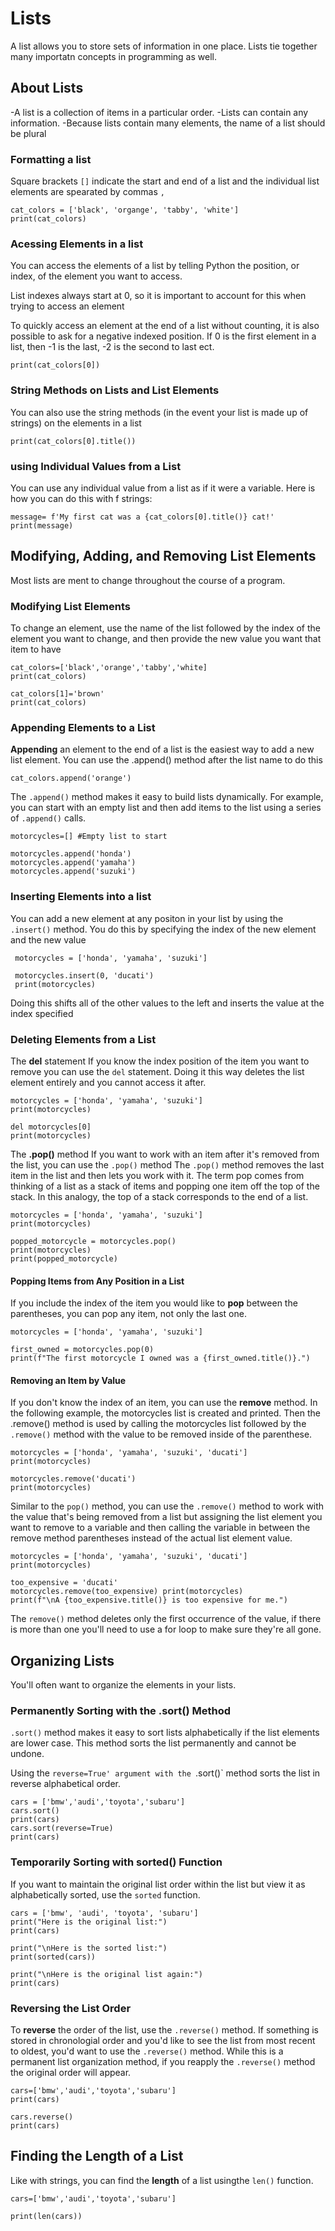# Lists
A list allows you to store sets of information in one place. Lists tie together many importatn concepts in programming as well.

## About Lists 
-A list is a collection of items in a particular order. 
-Lists can contain any information.
-Because lists contain many elements, the name of a list should be plural

### Formatting a list
Square brackets `[]` indicate the start and end of a list and the individual list elements are spearated by commas `,`

```
cat_colors = ['black', 'organge', 'tabby', 'white']
print(cat_colors)
```
### Acessing Elements in a list
You can access the elements of a list by telling Python the position, or index, of the element you want to access.

List indexes always start at 0, so it is important to account for this when trying to access an element

To quickly access an element at the end of a list without counting, it is also possible to ask for a negative indexed position. If 0 is the first element in a list, then -1 is the last, -2 is the second to last ect.

```
print(cat_colors[0])
```

### String Methods on Lists and List Elements

You can also use the string methods (in the event your list is made up of strings) on the elements in a list

```
print(cat_colors[0].title())
```

### using Individual Values from a List
You can use any individual value from a list as if it were a variable. 
Here is how you can do this with f strings:
```
message= f'My first cat was a {cat_colors[0].title()} cat!'
print(message)
```

## Modifying, Adding, and Removing List Elements

Most lists are ment to change throughout the course of a program. 

### Modifying List Elements
To change an element, use the name of the list followed by the index of the element you want to change, and then provide the new value you want that item to have

```
cat_colors=['black','orange','tabby','white]
print(cat_colors)

cat_colors[1]='brown'
print(cat_colors)
```

### Appending Elements to a List

**Appending** an element to the end of a list is the easiest way to add a new list element. You can use the .append() method after the list name to do this
```
cat_colors.append('orange')
```
The `.append()` method makes it easy to build lists dynamically. For example, you can start with an empty list and then add items to the list using a series of `.append()` calls.
```
motorcycles=[] #Empty list to start

motorcycles.append('honda')
motorcycles.append('yamaha')
motorcycles.append('suzuki')
```
### Inserting Elements into a list
 You can add a new element at any positon in your list by using the `.insert()` method. You do this by specifying the index of the new element and the new value
```
 motorcycles = ['honda', 'yamaha', 'suzuki'] 
 
 motorcycles.insert(0, 'ducati') 
 print(motorcycles)
```
Doing this shifts all of the other values to the left and inserts the value at the index specified 

### Deleting Elements from a List
The **del** statement
If you know the index position of the item you want to remove you can use the `del` statement. Doing it this way deletes the list element entirely and you cannot access it after.
```
motorcycles = ['honda', 'yamaha', 'suzuki']
print(motorcycles)

del motorcycles[0]
print(motorcycles)
```
The **.pop()** method
If you want to work with an item after it's removed from the list, you can use the `.pop()` method
The `.pop()` method removes the last item in the list and then lets you work with it.
The term pop comes from thinking of a list as a stack of items and popping one item off the top of the stack. In this analogy, the top of a stack corresponds to the end of a list.
```
motorcycles = ['honda', 'yamaha', 'suzuki']
print(motorcycles)

popped_motorcycle = motorcycles.pop()
print(motorcycles)
print(popped_motorcycle)
```
#### Popping Items from Any Position in a List
If you include the index of the item you would like to **pop** between the parentheses, you can pop any item, not only the last one.
```
motorcycles = ['honda', 'yamaha', 'suzuki']

first_owned = motorcycles.pop(0)
print(f"The first motorcycle I owned was a {first_owned.title()}.")
```
#### Removing an Item by Value
If you don't know the index of an item, you can use the **remove** method. In the following example, the motorcycles list is created and printed. Then the .remove() method is used by calling the motorcycles list followed by the `.remove()` method with the value to be removed inside of the parenthese.
```
motorcycles = ['honda', 'yamaha', 'suzuki', 'ducati']
print(motorcycles)

motorcycles.remove('ducati')
print(motorcycles)
```
Similar to the `pop()` method, you can use the `.remove()` method to work with the value that's being removed from a list but assigning the list element you want to remove to a variable and then calling the variable in between the remove method parentheses instead of the actual list element value.
```
motorcycles = ['honda', 'yamaha', 'suzuki', 'ducati']
print(motorcycles)

too_expensive = 'ducati'
motorcycles.remove(too_expensive) print(motorcycles)
print(f"\nA {too_expensive.title()} is too expensive for me.")
```
The `remove()` method deletes only the first occurrence of the value, if there is more than one you'll need to use a for loop to make sure they're all gone. 

## Organizing Lists
You'll often want to organize the elements in your lists.

### Permanently Sorting with the .sort() Method
`.sort()` method makes it easy to sort lists alphabetically if the list elements are lower case. This method sorts the list permanently and cannot be undone. 

Using the `reverse=True' argument with the `.sort()` method sorts the list in reverse alphabetical order.

```
cars = ['bmw','audi','toyota','subaru']
cars.sort()
print(cars)
cars.sort(reverse=True)
print(cars)
```
### Temporarily Sorting with sorted() Function
If you want to maintain the original list order within the list but view it as alphabetically sorted, use the `sorted` function.
```
cars = ['bmw', 'audi', 'toyota', 'subaru'] 
print("Here is the original list:") 
print(cars) 

print("\nHere is the sorted list:") 
print(sorted(cars)) 

print("\nHere is the original list again:") 
print(cars)
```

### Reversing the List Order 

To **reverse** the order of the list, use the `.reverse()` method. If something is stored in chronologial order and you'd like to see the list from most recent to oldest, you'd want to use the `.reverse()` method. While this is a permanent list organization method, if you reapply the `.reverse()` method the original order will appear. 
```
cars=['bmw','audi','toyota','subaru']
print(cars)

cars.reverse()
print(cars)
```

## Finding the Length of a List
Like with strings, you can find the **length** of a list usingthe `len()` function.
```
cars=['bmw','audi','toyota','subaru']

print(len(cars))
```




